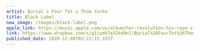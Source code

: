 ```yaml
---
artist: Burial x Four Tet x Thom Yorke
title: Black Label
new_image: /images/black-label.png
apple_link: https://music.apple.com/us/album/her-revolution-his-rope-single/1543063860
link: https://www.dropbox.com/s/g1iymh7e32k49n7/Burial%26FourTet%26Thom%20Yorke.zip?dl=1
published_date: 2020-12-08T03:22:15.337Z
---
```

